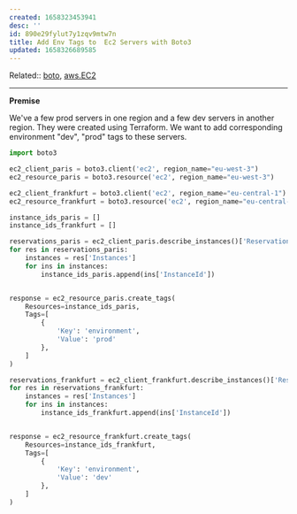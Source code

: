 ```yaml
---
created: 1658323453941
desc: ''
id: 890e29fylut7y1zqv9mtw7n
title: Add Env Tags to  Ec2 Servers with Boto3
updated: 1658326689585
---
```

   
Related::  [boto](../devlog/boto.md), [aws.EC2](../devlog/aws.EC2.md)   
   
   
---   
   
**Premise**   
   
We've a few prod servers in one region and a few dev servers in another region. They were created using Terraform. We want to add corresponding environment "dev", "prod" tags to these servers.   
   
```py
import boto3

ec2_client_paris = boto3.client('ec2', region_name="eu-west-3")
ec2_resource_paris = boto3.resource('ec2', region_name="eu-west-3")

ec2_client_frankfurt = boto3.client('ec2', region_name="eu-central-1")
ec2_resource_frankfurt = boto3.resource('ec2', region_name="eu-central-1")

instance_ids_paris = []
instance_ids_frankfurt = []

reservations_paris = ec2_client_paris.describe_instances()['Reservations']
for res in reservations_paris:
    instances = res['Instances']
    for ins in instances:
        instance_ids_paris.append(ins['InstanceId'])


response = ec2_resource_paris.create_tags(
    Resources=instance_ids_paris,
    Tags=[
        {
            'Key': 'environment',
            'Value': 'prod'
        },
    ]
)

reservations_frankfurt = ec2_client_frankfurt.describe_instances()['Reservations']
for res in reservations_frankfurt:
    instances = res['Instances']
    for ins in instances:
        instance_ids_frankfurt.append(ins['InstanceId'])


response = ec2_resource_frankfurt.create_tags(
    Resources=instance_ids_frankfurt,
    Tags=[
        {
            'Key': 'environment',
            'Value': 'dev'
        },
    ]
)
```
